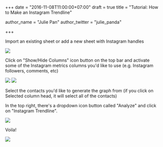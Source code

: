 +++
date = "2016-11-08T11:00:00+07:00"
draft = true
title = "Tutorial: How to Make an Instagram Trendline"

author_name = "Julie Pan"
author_twitter = "julie_panda"

+++

Import an existing sheet or add a new sheet with Instagram handles

![](https://cloud.githubusercontent.com/assets/7796312/20083977/91d99134-a52d-11e6-9e0e-1dc243ffdd30.png)

Click on "Show/Hide Columns" icon button on the top bar and activate some of the Instagram metrics columns you'd like to use (e.g. Instagram followers, comments, etc)

![](https://cloud.githubusercontent.com/assets/7796312/20083981/992ac994-a52d-11e6-9ff6-b103755235f1.png)
![](https://cloud.githubusercontent.com/assets/7796312/20083999/ab2b154a-a52d-11e6-932c-7b232709456c.png)

Select the contacts you'd like to generate the graph from (if you click on Selected column head, it will select all of the contacts)

In the top right, there's a dropdown icon button called "Analyze" and click on "Instagram Trendline".

![](https://cloud.githubusercontent.com/assets/7796312/20084009/b32aba48-a52d-11e6-8c6e-b1b52a4bbe7e.png)

Voila!

![](https://cloud.githubusercontent.com/assets/7796312/20084012/b95082ae-a52d-11e6-92ee-a98cc306e260.png)
